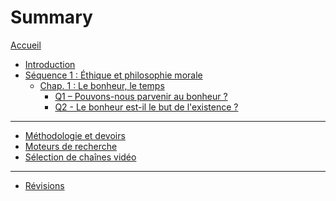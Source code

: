 # Summary

[Accueil](README.md)
- [Introduction](intro.md)
- [Séquence 1 : Éthique et philosophie morale](s1.md)
	- [Chap. 1 : Le bonheur, le temps](s1-ch1.md)
		- [Q1 – Pouvons-nous parvenir au bonheur ?](s1-ch1-q1.md)
		- [Q2 - Le bonheur est-il le but de l'existence ?](s1-ch1-q2.md)

---

- [Méthodologie et devoirs](methode.md)
	<!-- - [Méthode de la dissertation](methode-dissertation.md)
	- [Méthode de l'explication de texte](methode-explication.md)
	- [Devoirs avec dossiers](devoirs.md) -->
- [Moteurs de recherche](moteurs-de-recherche.md)
- [Sélection de chaînes vidéo](selection-chaines-video.md)

---

- [Révisions](revisions.md)
	<!-- - [Les philosophes vus en cours](frise-chronologique.md) -->